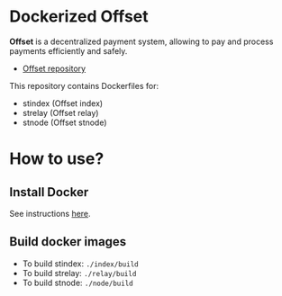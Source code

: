 # Dockerized Offset

**Offset** is a decentralized payment system, allowing to pay and process
payments efficiently and safely.

- [Offset repository](https://github.com/freedomlayer/offset)

This repository contains Dockerfiles for:

- stindex (Offset index)
- strelay (Offset relay)
- stnode (Offset stnode)


# How to use?

## Install Docker

See instructions [here](https://docs.docker.com/install/).

## Build docker images

- To build stindex: `./index/build`
- To build strelay: `./relay/build`
- To build stnode: `./node/build`

